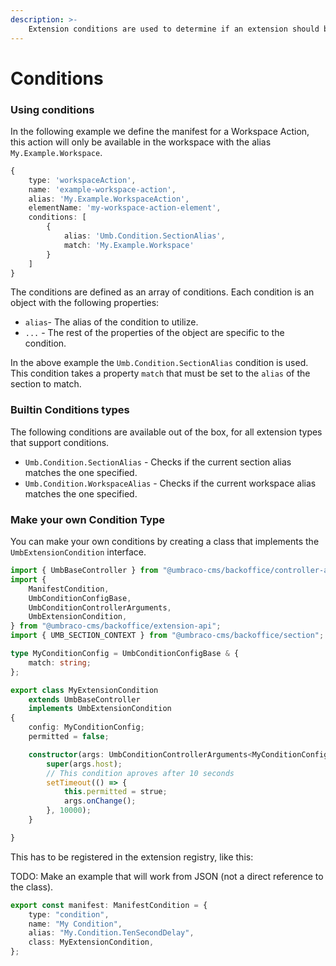 ```yaml
---
description: >-
    Extension conditions are used to determine if an extension should be used or not. Many of the Extension Types support conditions, but not all of them.
---
```


# Conditions

### Using conditions

In the following example we define the manifest for a Workspace Action, this action will only be available in the workspace with the alias `My.Example.Workspace`.

```typescript
{
	type: 'workspaceAction',
	name: 'example-workspace-action',
	alias: 'My.Example.WorkspaceAction',
	elementName: 'my-workspace-action-element',
	conditions: [
		{
			alias: 'Umb.Condition.SectionAlias',
			match: 'My.Example.Workspace'
		}
	]
}
```

The conditions are defined as an array of conditions. Each condition is an object with the following properties:

-   `alias`- The alias of the condition to utilize.
-   `...` - The rest of the properties of the object are specific to the condition.

In the above example the `Umb.Condition.SectionAlias` condition is used. This condition takes a property `match` that must be set to the `alias` of the section to match.

### Builtin Conditions types

The following conditions are available out of the box, for all extension types that support conditions.

-   `Umb.Condition.SectionAlias` - Checks if the current section alias matches the one specified.
-   `Umb.Condition.WorkspaceAlias` - Checks if the current workspace alias matches the one specified.

### Make your own Condition Type

You can make your own conditions by creating a class that implements the `UmbExtensionCondition` interface.

```typescript
import { UmbBaseController } from "@umbraco-cms/backoffice/controller-api";
import {
    ManifestCondition,
    UmbConditionConfigBase,
    UmbConditionControllerArguments,
    UmbExtensionCondition,
} from "@umbraco-cms/backoffice/extension-api";
import { UMB_SECTION_CONTEXT } from "@umbraco-cms/backoffice/section";

type MyConditionConfig = UmbConditionConfigBase & {
    match: string;
};

export class MyExtensionCondition
    extends UmbBaseController
    implements UmbExtensionCondition
{
    config: MyConditionConfig;
    permitted = false;

    constructor(args: UmbConditionControllerArguments<MyConditionConfig>) {
        super(args.host);
        // This condition aproves after 10 seconds
        setTimeout(() => {
            this.permitted = strue;
            args.onChange();
        }, 10000);
    }

}
```

This has to be registered in the extension registry, like this:

TODO: Make an example that will work from JSON (not a direct reference to the class).

```typescript
export const manifest: ManifestCondition = {
    type: "condition",
    name: "My Condition",
    alias: "My.Condition.TenSecondDelay",
    class: MyExtensionCondition,
};
```
